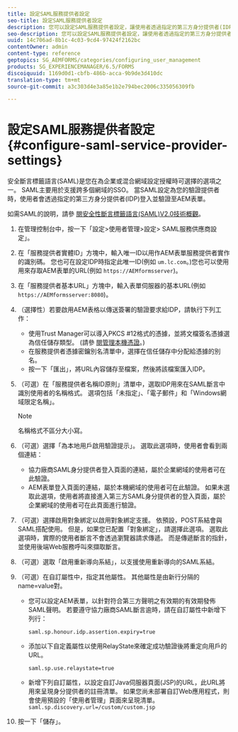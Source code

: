 ```yaml
---
title: 設定SAML服務提供者設定
seo-title: 設定SAML服務提供者設定
description: 您可以設定SAML服務提供者設定，讓使用者透過指定的第三方身分提供者(IDP)登入AEM表單並進行驗證。
seo-description: 您可以設定SAML服務提供者設定，讓使用者透過指定的第三方身分提供者(IDP)登入AEM表單並進行驗證。
uuid: 14c706ad-8b1c-4c03-9cd4-97424f2162bc
contentOwner: admin
content-type: reference
geptopics: SG_AEMFORMS/categories/configuring_user_management
products: SG_EXPERIENCEMANAGER/6.5/FORMS
discoiquuid: 1169d0d1-cbfb-486b-acca-9b9de3d410dc
translation-type: tm+mt
source-git-commit: a3c303d4e3a85e1b2e794bec2006c335056309fb

---
```



# 設定SAML服務提供者設定{#configure-saml-service-provider-settings}

安全斷言標籤語言(SAML)是您在為企業或混合網域設定授權時可選擇的選項之一。 SAML主要用於支援跨多個網域的SSO。 當SAML設定為您的驗證提供者時，使用者會透過指定的第三方身分提供者(IDP)登入並驗證至AEM表單。

如需SAML的說明，請參 [閱安全性斷言標籤語言(SAML)V2.0技術概觀](https://www.oasis-open.org/committees/download.php/20645/sstc-saml-tech-overview-2%200-draft-10.pdf)。

1. 在管理控制台中，按一下「設定>使用者管理>設定> SAML服務供應商設定」。
1. 在「服務提供者實體ID」方塊中，輸入唯一ID以用作AEM表單服務提供者實作的識別碼。 您也可在設定IDP時指定此唯一ID(例如 `um.lc.com`。)您也可以使用用來存取AEM表單的URL(例如 `https://AEMformsserver`)。
1. 在「服務提供者基本URL」方塊中，輸入表單伺服器的基本URL(例如 `https://AEMformsserver:8080`)。
1. （選擇性）若要啟用AEM表格以傳送簽署的驗證要求給IDP，請執行下列工作：

   * 使用Trust Manager可以導入PKCS #12格式的憑據，並將文檔簽名憑據選為信任儲存類型。 (請參 [閱管理本機憑證](/help/forms/using/admin-help/local-credentials.md#managing-local-credentials)。)
   * 在服務提供者憑據密鑰別名清單中，選擇在信任儲存中分配給憑據的別名。
   * 按一下「匯出」，將URL內容儲存至檔案，然後將該檔案匯入IDP。

1. （可選）在「服務提供者名稱ID原則」清單中，選取IDP用來在SAML斷言中識別使用者的名稱格式。 選項包括「未指定」、「電子郵件」和「Windows網域限定名稱」。

   >[!NOTE]
   >
   >名稱格式不區分大小寫。

1. （可選）選擇「為本地用戶啟用驗證提示」。 選取此選項時，使用者會看到兩個連結：

   * 協力廠商SAML身分提供者登入頁面的連結，屬於企業網域的使用者可在此驗證。
   * AEM表單登入頁面的連結，屬於本機網域的使用者可在此驗證。
   如果未選取此選項，使用者將直接進入第三方SAML身分提供者的登入頁面，屬於企業網域的使用者可在此頁面進行驗證。

1. （可選）選擇啟用對象綁定以啟用對象綁定支援。 依預設，POST系結會與SAML搭配使用。 但是，如果您已配置「對象綁定」，請選擇此選項。 選取此選項時，實際的使用者斷言不會透過瀏覽器請求傳遞。 而是傳遞斷言的指針，並使用後端Web服務呼叫來擷取斷言。
1. （可選）選取「啟用重新導向系結」，以支援使用重新導向的SAML系結。
1. （可選）在自訂屬性中，指定其他屬性。 其他屬性是由新行分隔的name=value對。

   * 您可以設定AEM表單，以針對符合第三方聲明之有效期的有效期發佈SAML聲明。 若要遵守協力廠商SAML斷言逾時，請在自訂屬性中新增下列行：

      `saml.sp.honour.idp.assertion.expiry=true`

   * 添加以下自定義屬性以使用RelayState來確定成功驗證後將重定向用戶的URL。

      `saml.sp.use.relaystate=true`

   * 新增下列自訂屬性，以設定自訂Java伺服器頁面(JSP)的URL，此URL將用來呈現身分提供者的註冊清單。 如果您尚未部署自訂Web應用程式，則會使用預設的「使用者管理」頁面來呈現清單。
   `saml.sp.discovery.url=/custom/custom.jsp`

1. 按一下「儲存」。

